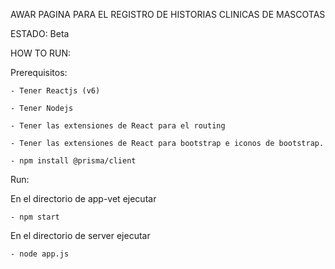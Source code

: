 AWAR 
PAGINA PARA EL REGISTRO DE HISTORIAS CLINICAS DE MASCOTAS

ESTADO: Beta

HOW TO RUN:

Prerequisitos:

    - Tener Reactjs (v6)

    - Tener Nodejs 

    - Tener las extensiones de React para el routing

    - Tener las extensiones de React para bootstrap e iconos de bootstrap.

    - npm install @prisma/client

Run:

En el directorio de app-vet ejecutar

    - npm start

En el directorio de server ejecutar

    - node app.js

